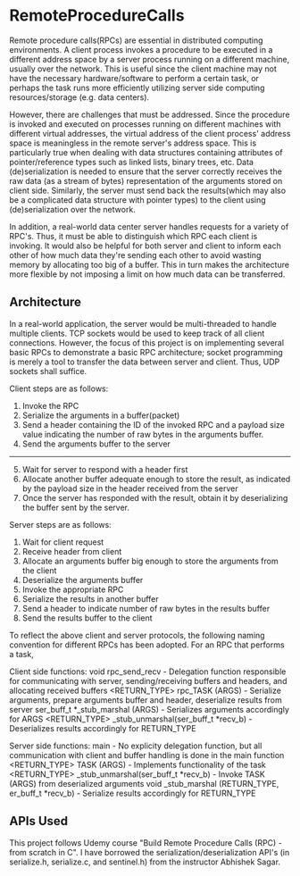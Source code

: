 # RemoteProcedureCalls
Remote procedure calls(RPCs) are essential in distributed computing environments. A client process invokes a procedure to be executed in a different address space by a server process running on a different machine, usually over the network. This is useful since the client machine may not have the necessary hardware/software to perform a certain task, or perhaps the task runs more efficiently utilizing server side computing resources/storage (e.g. data centers). 

However, there are challenges that must be addressed. Since the procedure is invoked and executed on processes running on different machines with different virtual addresses, the virtual address of the client process' address space is meaningless in the remote server's address space. This is particularly true when dealing with data structures containing attributes of pointer/reference types such as linked lists, binary trees, etc. Data (de)serialization is needed to ensure that the server correctly receives the raw data (as a stream of bytes) representation of the arguments stored on client side. Similarly, the server must send back the results(which may also be a complicated data structure with pointer types) to the client using (de)serialization over the network. 

In addition, a real-world data center server handles requests for a variety of RPC's. Thus, it must be able to distinguish which RPC each client is invoking. It would also be helpful for both server and client to inform each other of how much data they're sending each other to avoid wasting memory by allocating too big of a buffer. This in turn makes the architecture more flexible by not imposing a limit on how much data can be transferred. 


## Architecture
In a real-world application, the server would be multi-threaded to handle multiple clients. TCP sockets would be used to keep track of all client connections. However, the focus of this project is on implementing several basic RPCs to demonstrate a basic RPC architecture; socket programming is merely a tool to transfer the data between server and client. Thus, UDP sockets shall suffice.

Client steps are as follows:
1. Invoke the RPC
2. Serialize the arguments in a buffer(packet)
3. Send a header containing the ID of the invoked RPC and a payload size value indicating the number of raw bytes in the arguments buffer.
4. Send the arguments buffer to the server
-------------------------------------------------
5. Wait for server to respond with a header first 
6. Allocate another buffer adequate enough to store the result, as indicated by the payload size in the header received from the server
7. Once the server has responded with the result, obtain it by deserializing the buffer sent by the server. 

Server steps are as follows:
1. Wait for client request
2. Receive header from client 
3. Allocate an arguments buffer big enough to store the arguments from the client
4. Deserialize the arguments buffer 
5. Invoke the appropriate RPC 
6. Serialize the results in another buffer
7. Send a header to indicate number of raw bytes in the results buffer 
8. Send the results buffer to the client

To reflect the above client and server protocols, the following naming convention for different RPCs has been adopted. For an RPC that performs a task,

Client side functions:
void rpc_send_recv - Delegation function responsible for communicating with server, sending/receiving buffers and headers, and allocating received buffers
<RETURN_TYPE> rpc_TASK (ARGS) - Serialize arguments, prepare arguments buffer and header, deserialize results from server
ser_buff_t *<TASK>_stub_marshal (ARGS) - Serializes arguments accordingly for ARGS
<RETURN_TYPE> <TASK>_stub_unmarshal(ser_buff_t *recv_b) - Deserializes results accordingly for RETURN_TYPE
  
Server side functions:
main - No explicity delegation function, but all communication with client and buffer handling is done in the main function
<RETURN_TYPE> TASK (ARGS) - Implements functionality of the task
<RETURN_TYPE> <TASK>_stub_unmarshal(ser_buff_t *recv_b) - Invoke TASK (ARGS) from deserialized arguments
void <TASK>_stub_marshal (RETURN_TYPE, er_buff_t *recv_b) - Serialize results accordingly for RETURN_TYPE


## APIs Used
This project follows Udemy course "Build Remote Procedure Calls (RPC) - from scratch in C". I have borrowed the serialization/deserialization API's (in serialize.h, serialize.c, and sentinel.h) from the instructor Abhishek Sagar. 
